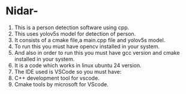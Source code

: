 # Nidar-
1. This is a person detection software using cpp.
2. This uses yolov5s model for detection of person.
3. It consists of a cmake file,a main.cpp file and yolov5s model.
4. To run this you must have opencv installed in your system.
5. And also in order to run this you must have gcc version and cmake installed in your system.
6. It is a code which works in linux ubuntu 24 version.
7. The IDE used is VSCode so you must have:
8. C++ development tool for vscode.
9. Cmake tools by microsoft for VScode.
